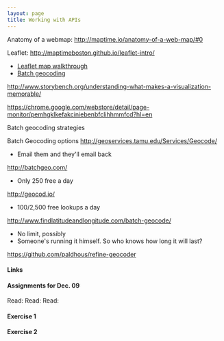 ```yaml
---
layout: page
title: Working with APIs
---
```


Anatomy of a webmap:
http://maptime.io/anatomy-of-a-web-map/#0

Leaflet:
http://maptimeboston.github.io/leaflet-intro/

* [Leaflet map walkthrough]()
* [Batch geocoding]()

http://www.storybench.org/understanding-what-makes-a-visualization-memorable/

https://chrome.google.com/webstore/detail/page-monitor/pemhgklkefakciniebenbfclihhmmfcd?hl=en

Batch geocoding strategies

Batch Geocoding options
http://geoservices.tamu.edu/Services/Geocode/
 * Email them and they'll email back

 http://batchgeo.com/
  * Only 250 free a day

  http://geocod.io/
  * 100/2,500 free lookups a day

http://www.findlatitudeandlongitude.com/batch-geocode/
 * No limit, possibly
 * Someone's running it himself. So who knows how long it will last?

 https://github.com/paldhous/refine-geocoder

#### Links

#### Assignments for Dec. 09

Read:
Read: 
Read: 

#### Exercise 1

#### Exercise 2